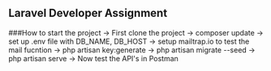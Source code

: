 ## Laravel Developer Assignment

###How to start the project
-> First clone the project
-> composer update 
-> set up .env file with DB_NAME, DB_HOST
-> setup mailtrap.io to test the mail fucntion
-> php artisan key:generate
-> php artisan migrate --seed
-> php artisan serve
-> Now test the API's in Postman
